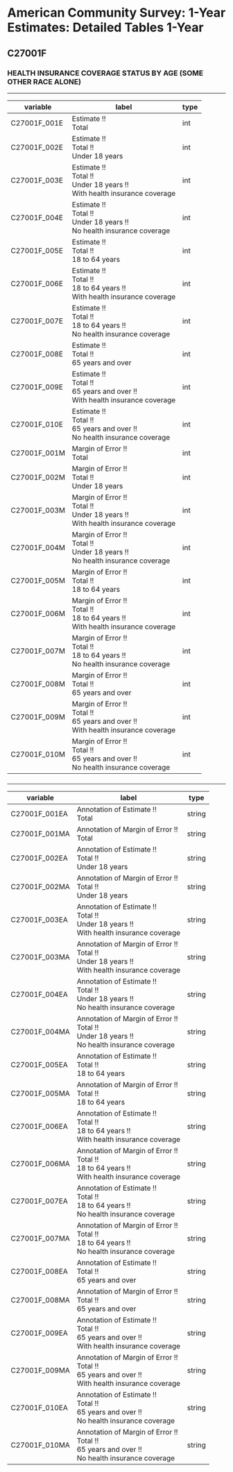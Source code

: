 # American Community Survey: 1-Year Estimates: Detailed Tables 1-Year

## C27001F

### HEALTH INSURANCE COVERAGE STATUS BY AGE (SOME OTHER RACE ALONE)

___

| variable | label | type |
| ----- | ----- | ----- |
| C27001F_001E | Estimate !!<br>Total | int |
| C27001F_002E | Estimate !!<br>Total !!<br>Under 18 years | int |
| C27001F_003E | Estimate !!<br>Total !!<br>Under 18 years !!<br>With health insurance coverage | int |
| C27001F_004E | Estimate !!<br>Total !!<br>Under 18 years !!<br>No health insurance coverage | int |
| C27001F_005E | Estimate !!<br>Total !!<br>18 to 64 years | int |
| C27001F_006E | Estimate !!<br>Total !!<br>18 to 64 years !!<br>With health insurance coverage | int |
| C27001F_007E | Estimate !!<br>Total !!<br>18 to 64 years !!<br>No health insurance coverage | int |
| C27001F_008E | Estimate !!<br>Total !!<br>65 years and over | int |
| C27001F_009E | Estimate !!<br>Total !!<br>65 years and over !!<br>With health insurance coverage | int |
| C27001F_010E | Estimate !!<br>Total !!<br>65 years and over !!<br>No health insurance coverage | int |
| C27001F_001M | Margin of Error !!<br>Total | int |
| C27001F_002M | Margin of Error !!<br>Total !!<br>Under 18 years | int |
| C27001F_003M | Margin of Error !!<br>Total !!<br>Under 18 years !!<br>With health insurance coverage | int |
| C27001F_004M | Margin of Error !!<br>Total !!<br>Under 18 years !!<br>No health insurance coverage | int |
| C27001F_005M | Margin of Error !!<br>Total !!<br>18 to 64 years | int |
| C27001F_006M | Margin of Error !!<br>Total !!<br>18 to 64 years !!<br>With health insurance coverage | int |
| C27001F_007M | Margin of Error !!<br>Total !!<br>18 to 64 years !!<br>No health insurance coverage | int |
| C27001F_008M | Margin of Error !!<br>Total !!<br>65 years and over | int |
| C27001F_009M | Margin of Error !!<br>Total !!<br>65 years and over !!<br>With health insurance coverage | int |
| C27001F_010M | Margin of Error !!<br>Total !!<br>65 years and over !!<br>No health insurance coverage | int |
### 

___

| variable | label | type |
| ----- | ----- | ----- |
| C27001F_001EA | Annotation of Estimate !!<br>Total | string |
| C27001F_001MA | Annotation of Margin of Error !!<br>Total | string |
| C27001F_002EA | Annotation of Estimate !!<br>Total !!<br>Under 18 years | string |
| C27001F_002MA | Annotation of Margin of Error !!<br>Total !!<br>Under 18 years | string |
| C27001F_003EA | Annotation of Estimate !!<br>Total !!<br>Under 18 years !!<br>With health insurance coverage | string |
| C27001F_003MA | Annotation of Margin of Error !!<br>Total !!<br>Under 18 years !!<br>With health insurance coverage | string |
| C27001F_004EA | Annotation of Estimate !!<br>Total !!<br>Under 18 years !!<br>No health insurance coverage | string |
| C27001F_004MA | Annotation of Margin of Error !!<br>Total !!<br>Under 18 years !!<br>No health insurance coverage | string |
| C27001F_005EA | Annotation of Estimate !!<br>Total !!<br>18 to 64 years | string |
| C27001F_005MA | Annotation of Margin of Error !!<br>Total !!<br>18 to 64 years | string |
| C27001F_006EA | Annotation of Estimate !!<br>Total !!<br>18 to 64 years !!<br>With health insurance coverage | string |
| C27001F_006MA | Annotation of Margin of Error !!<br>Total !!<br>18 to 64 years !!<br>With health insurance coverage | string |
| C27001F_007EA | Annotation of Estimate !!<br>Total !!<br>18 to 64 years !!<br>No health insurance coverage | string |
| C27001F_007MA | Annotation of Margin of Error !!<br>Total !!<br>18 to 64 years !!<br>No health insurance coverage | string |
| C27001F_008EA | Annotation of Estimate !!<br>Total !!<br>65 years and over | string |
| C27001F_008MA | Annotation of Margin of Error !!<br>Total !!<br>65 years and over | string |
| C27001F_009EA | Annotation of Estimate !!<br>Total !!<br>65 years and over !!<br>With health insurance coverage | string |
| C27001F_009MA | Annotation of Margin of Error !!<br>Total !!<br>65 years and over !!<br>With health insurance coverage | string |
| C27001F_010EA | Annotation of Estimate !!<br>Total !!<br>65 years and over !!<br>No health insurance coverage | string |
| C27001F_010MA | Annotation of Margin of Error !!<br>Total !!<br>65 years and over !!<br>No health insurance coverage | string |

